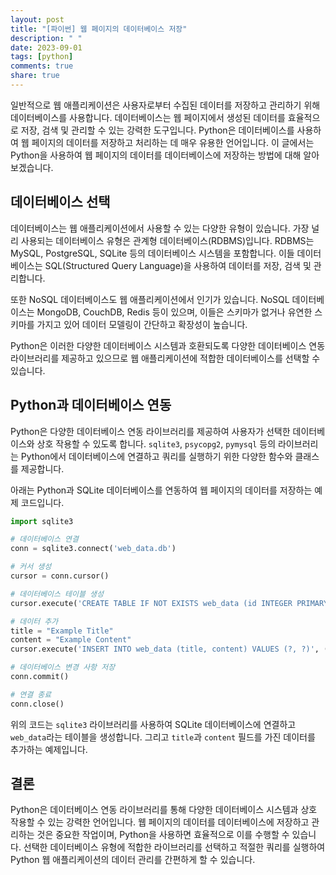 ```yaml
---
layout: post
title: "[파이썬] 웹 페이지의 데이터베이스 저장"
description: " "
date: 2023-09-01
tags: [python]
comments: true
share: true
---
```


일반적으로 웹 애플리케이션은 사용자로부터 수집된 데이터를 저장하고 관리하기 위해 데이터베이스를 사용합니다. 데이터베이스는 웹 페이지에서 생성된 데이터를 효율적으로 저장, 검색 및 관리할 수 있는 강력한 도구입니다. Python은 데이터베이스를 사용하여 웹 페이지의 데이터를 저장하고 처리하는 데 매우 유용한 언어입니다. 이 글에서는 Python을 사용하여 웹 페이지의 데이터를 데이터베이스에 저장하는 방법에 대해 알아보겠습니다.

## 데이터베이스 선택

데이터베이스는 웹 애플리케이션에서 사용할 수 있는 다양한 유형이 있습니다. 가장 널리 사용되는 데이터베이스 유형은 관계형 데이터베이스(RDBMS)입니다. RDBMS는 MySQL, PostgreSQL, SQLite 등의 데이터베이스 시스템을 포함합니다. 이들 데이터베이스는 SQL(Structured Query Language)을 사용하여 데이터를 저장, 검색 및 관리합니다.

또한 NoSQL 데이터베이스도 웹 애플리케이션에서 인기가 있습니다. NoSQL 데이터베이스는 MongoDB, CouchDB, Redis 등이 있으며, 이들은 스키마가 없거나 유연한 스키마를 가지고 있어 데이터 모델링이 간단하고 확장성이 높습니다.

Python은 이러한 다양한 데이터베이스 시스템과 호환되도록 다양한 데이터베이스 연동 라이브러리를 제공하고 있으므로 웹 애플리케이션에 적합한 데이터베이스를 선택할 수 있습니다.

## Python과 데이터베이스 연동

Python은 다양한 데이터베이스 연동 라이브러리를 제공하여 사용자가 선택한 데이터베이스와 상호 작용할 수 있도록 합니다. `sqlite3`, `psycopg2`, `pymysql` 등의 라이브러리는 Python에서 데이터베이스에 연결하고 쿼리를 실행하기 위한 다양한 함수와 클래스를 제공합니다.

아래는 Python과 SQLite 데이터베이스를 연동하여 웹 페이지의 데이터를 저장하는 예제 코드입니다.

```python
import sqlite3

# 데이터베이스 연결
conn = sqlite3.connect('web_data.db')

# 커서 생성
cursor = conn.cursor()

# 데이터베이스 테이블 생성
cursor.execute('CREATE TABLE IF NOT EXISTS web_data (id INTEGER PRIMARY KEY, title TEXT, content TEXT)')

# 데이터 추가
title = "Example Title"
content = "Example Content"
cursor.execute('INSERT INTO web_data (title, content) VALUES (?, ?)', (title, content))

# 데이터베이스 변경 사항 저장
conn.commit()

# 연결 종료
conn.close()
```

위의 코드는 `sqlite3` 라이브러리를 사용하여 SQLite 데이터베이스에 연결하고 `web_data`라는 테이블을 생성합니다. 그리고 `title`과 `content` 필드를 가진 데이터를 추가하는 예제입니다.

## 결론

Python은 데이터베이스 연동 라이브러리를 통해 다양한 데이터베이스 시스템과 상호 작용할 수 있는 강력한 언어입니다. 웹 페이지의 데이터를 데이터베이스에 저장하고 관리하는 것은 중요한 작업이며, Python을 사용하면 효율적으로 이를 수행할 수 있습니다. 선택한 데이터베이스 유형에 적합한 라이브러리를 선택하고 적절한 쿼리를 실행하여 Python 웹 애플리케이션의 데이터 관리를 간편하게 할 수 있습니다.